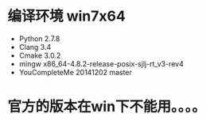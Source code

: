 # 编译环境 win7x64 #
- Python 2.7.8
- Clang 3.4
- Cmake 3.0.2
- mingw x86_64-4.8.2-release-posix-sjlj-rt_v3-rev4
- YouCompleteMe 20141202 master

# **官方的版本在win下不能用。。。。** #